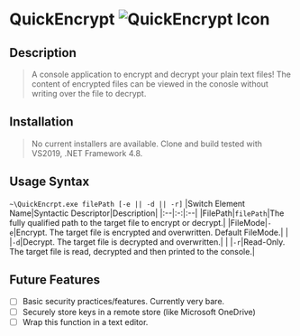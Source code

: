 # QuickEncrypt ![QuickEncrypt Icon](https://github.com/peterjkingston/QuickEncrypt/raw/README-PK0003/QuickEncrypt/Resources/quickencrypt_32x32.ico) 
## Description
>A console application to encrypt and decrypt your plain text files! The content of encrypted files can be viewed in the conosle without writing over the file to decrypt.

## Installation
>No current installers are available. Clone and build tested with VS2019, .NET Framework 4.8.

## Usage Syntax
`~\QuickEncrpt.exe filePath [-e || -d || -r]`
|Switch Element Name|Syntactic Descriptor|Description|
|:--|:-:|:--|
|FilePath|`filePath`|The fully qualified path to the target file to encrypt or decrypt.|
|FileMode|`-e`|Encrypt. The target file is encrypted and overwritten. Default FileMode.|
|   |`-d`|Decrypt. The target file is decrypted and overwritten.|
|   |`-r`|Read-Only. The target file is read, decrypted and then printed to the console.|

## Future Features
- [ ] Basic security practices/features. Currently very bare.
- [ ] Securely store keys in a remote store (like Microsoft OneDrive)
- [ ] Wrap this function in a text editor. 

